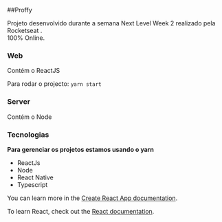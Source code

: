 ##Proffy

Projeto desenvolvido durante a semana Next Level Week 2 realizado pela Rocketseat .<br />
100% Online.

### Web

Contém o ReactJS

Para rodar o projecto: 
`yarn start`

### Server

Contém o Node


### Tecnologias

**Para gerenciar os projetos estamos usando o yarn**

- ReactJs
- Node
- React Native
- Typescript


You can learn more in the [Create React App documentation](https://facebook.github.io/create-react-app/docs/getting-started).

To learn React, check out the [React documentation](https://reactjs.org/).
